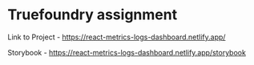 # Truefoundry assignment

Link to Project - https://react-metrics-logs-dashboard.netlify.app/

Storybook - https://react-metrics-logs-dashboard.netlify.app/storybook


